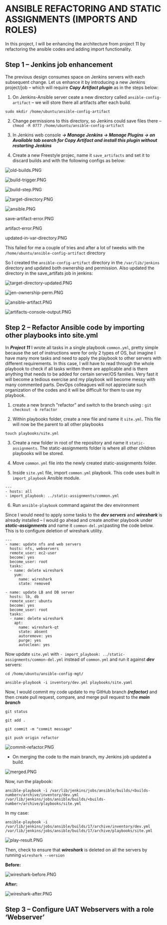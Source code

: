 # ANSIBLE REFACTORING AND STATIC ASSIGNMENTS (IMPORTS AND ROLES)

In this project, I will be enhancing the architecture from project 11 by refactoring the ansible codes and adding import functionality.

## Step 1 – Jenkins job enhancement

The previous design consumes space on Jenkins servers with each subsequent change. Let us enhance it by introducing a new Jenkins project/job – which will require ***Copy Artifact plugin*** as in the steps below:

1. On Jenkins-Ansible server ceate a new directory called `ansible-config-artifact` – we will store there all artifacts after each build.

`sudo mkdir /home/ubuntu/ansible-config-artifact`

2. Change permissions to this directory, so Jenkins could save files there – 
`chmod -R 0777 /home/ubuntu/ansible-config-artifact`

3. In Jenkins web console ***-> Manage Jenkins -> Manage Plugins -> on Available tab search for Copy Artifact and install this plugin without restarting Jenkins***

4. Create a new Freestyle projec, name it `save_artifacts` and set it to discard builds and with the following configs as below:


![old-builds.PNG](./images/old-builds.PNG)



![build-trigger.PNG](./images/build-trigger.PNG)




![build-step.PNG](./images/build-step.PNG)



![target-directory.PNG](./images/target-directory.PNG)



![ansible.PNG](./images/ansible.PNG)


save-artifact-error.PNG


artifact-error.PNG


updated-in-var-directory.PNG

This failed for me a couple of tries and after a lot of tweeks with the `/home/ubuntu/ansible-config-artifact` directory


So I created the `ansible-config-artifact` directory in the `/var/lib/jenkins` directory and updated both ownership and permission. Also updated the directory in the save_artifats job in jenkins:


![target-directory-updated.PNG](./images/target-directory-updated.PNG)


![jen-ownership-perm.PNG](./images/jen-ownership-perm.PNG)



![ansible-artifact.PNG](./images/ansible-artifact.PNG)



![artifacts-console-output.PNG](./images/artifacts-console-output.PNG)


## Step 2 – Refactor Ansible code by importing other playbooks into site.yml

In ***Project 11*** I wrote all tasks in a single playbook `common.yml`, pretty simple because the set of instructions were for only 2 types of OS, but imagine I have many more tasks and need to apply the playbook to other servers with different requirements. In this case, I will have to read through the whole playbook to check if all tasks written there are applicable and is there anything that needs to be added for certain server/OS families. Very fast it will become a tedious exercise and my playbook will become messy with many commented parts. DevOps colleagues will not appreciate such organization of the codes and it will be difficult for them to use my playbook.

1. create a new branch "refactor" and switch to the branch using : 
`git checkout -b refactor`

2. Within playbooks folder, create a new file and name it `site.yml`. This file will now be the parent to all other playbooks


`touch playbooks/site.yml`

3. Create a new folder in root of the repository and name it `static-assignments`. The static-assignments folder is where all other children playbooks will be stored. 

4. Move `common.yml` file into the newly created static-assignments folder.

5. Inside `site.yml` file, import `common.yml` playbook. This code uses built in `import_playbook` Ansible module.

```
---
- hosts: all
- import_playbook: ../static-assignments/common.yml
```

6. Run `ansible-playbook` command against the dev environment


Since I would need to apply some tasks to the ***dev servers*** and ***wireshark*** is already installed – I would go ahead and create another playbook under ***static-assignments*** and name it `common-del.yml`pasting the code below. This is to configure deletion of wireshark utility.

```
---
- name: update nfs and web servers
  hosts: nfs, webservers
  remote_user: ec2-user
  become: yes
  become_user: root
  tasks:
  - name: delete wireshark
    yum:
      name: wireshark
      state: removed

- name: update LB and DB server
  hosts: lb, db
  remote_user: ubuntu
  become: yes
  become_user: root
  tasks:
  - name: delete wireshark
    apt:
      name: wireshark-qt
      state: absent
      autoremove: yes
      purge: yes
      autoclean: yes
```

Now update `site.yml` with `- import_playbook: ../static-assignments/common-del.yml` instead of `common.yml` and run it against ***dev*** servers:

```
cd /home/ubuntu/ansible-config-mgt/

ansible-playbook -i inventory/dev.yml playbooks/site.yaml
```

Now, I would commit my code update to my GitHub branch ***(refactor)*** and then create pull request, compare, and merge pull request to the ***main branch***

`git status`

`git add .`

`git commit -m "commit message"`

`git push origin refactor`



![commit-refactor.PNG](./images/commit-refactor.PNG)


* On merging the code to the main branch, my Jenkins job updated a build.


![merged.PNG](./images/merged.PNG)


Now, run the playbook:
```
ansible-playbook -i /var/lib/jenkins/jobs/ansible/builds/<builds-number>/archive/inventory/dev.yml /var/lib/jenkins/jobs/ansible/builds/<builds-number>/archive/playbooks/site.yml
```

In my case:
```
ansible-playbook -i /var/lib/jenkins/jobs/ansible/builds/17/archive/inventory/dev.yml /var/lib/jenkins/jobs/ansible/builds/17/archive/playbooks/site.yml
```


![play-result.PNG](./images/play-result.PNG)


Then, check to ensure that ***wireshark*** is deleted on all the servers by running `wireshark --version`

**Before:**

![wireshark-before.PNG](./images/wireshark-before.PNG)

**After:**

![wireshark-after.PNG](./images/wireshark-after.PNG)


## Step 3 – Configure UAT Webservers with a role ‘Webserver’


